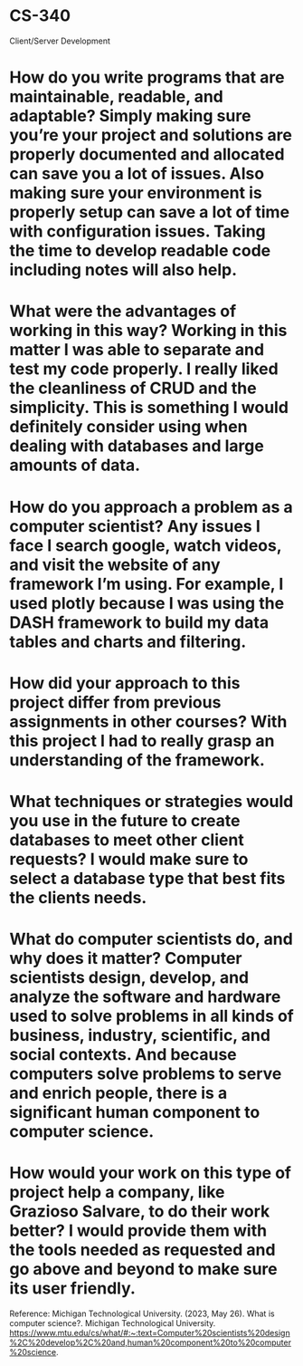 # CS-340
Client/Server Development
# How do you write programs that are maintainable, readable, and adaptable? Simply making sure you’re your project and solutions are properly documented and allocated can save you a lot of issues. Also making sure your environment is properly setup can save a lot of time with configuration issues. Taking the time to develop readable code including notes will also help. 
# What were the advantages of working in this way? Working in this matter I was able to separate and test my code properly. I really liked the cleanliness of CRUD and the simplicity. This is something I would definitely consider using when dealing with databases and large amounts of data. 
# How do you approach a problem as a computer scientist? Any issues I face I search google, watch videos, and visit the website of any framework I’m using. For example, I used plotly because I was using the DASH framework to build my data tables and charts and filtering.
# How did your approach to this project differ from previous assignments in other courses? With this project I had to really grasp an understanding of the framework.
# What techniques or strategies would you use in the future to create databases to meet other client requests? I would make sure to select a database type that best fits the clients needs.
# What do computer scientists do, and why does it matter? Computer scientists design, develop, and analyze the software and hardware used to solve problems in all kinds of business, industry, scientific, and social contexts. And because computers solve problems to serve and enrich people, there is a significant human component to computer science.
# How would your work on this type of project help a company, like Grazioso Salvare, to do their work better? I would provide them with the tools needed as requested and go above and beyond to make sure its user friendly. 
Reference:
Michigan Technological University. (2023, May 26). What is computer science?. Michigan Technological University. https://www.mtu.edu/cs/what/#:~:text=Computer%20scientists%20design%2C%20develop%2C%20and,human%20component%20to%20computer%20science. 
